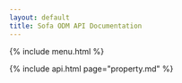 ```yaml
---
layout: default
title: Sofa ODM API Documentation
---
```


{% include menu.html %}

{% include api.html page="property.md" %}
